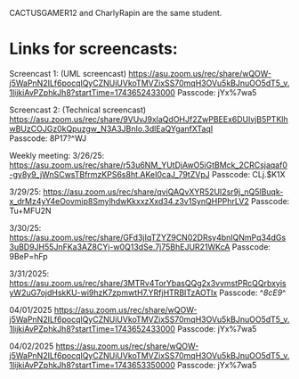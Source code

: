 CACTUSGAMER12 and CharlyRapin are the same student.

# Links for screencasts: 
Screencast 1: 	 (UML screencast)
https://asu.zoom.us/rec/share/wQOW-j5WaPnN2ILf6pocqlQyCZNUiUVkoTMVZixSS70mqH3OVu5kBJnuOO5dT5_v.1lijkiAvPZphkJh8?startTime=1743652433000 
Passcode: jYx%7wa5 

Screencast 2:  (Technical screencast) 
https://asu.zoom.us/rec/share/9VUvJ9xlaQdOHJf2ZwPBEEx6DUlvjB5PTKlhwBUzCOJGz0kQpuzgw_N3A3JBnIo.3dlEaQYganfXTaqI  
Passcode: 8P17?^WJ  

Weekly meeting:
3/26/25: 
https://asu.zoom.us/rec/share/r53u6NM_YUtDjAwO5iGtBMck_2CRCsjaqaf0-gy8y9_jWnSCwsTBfrmzKPS6s8ht.AKeI0caJ_79tZVpJ
Passcode: CLj.$K1X

3/29/25: 
https://asu.zoom.us/rec/share/qviQAQvXYR52UI2sr9j_nQ5lBuqk-x_drMz4yY4eOovmip8SmylhdwKkxxzXxd34.z3v1SynQHPPhrLV2
Passcode: Tu+MFU2N

3/30/25: 
https://asu.zoom.us/rec/share/GFd3jIqTZYZ9CN02DRsy4bnIQNmPq34dGs3uBD9JH55JnFKa3AZ8CYj-w0Q13dSe.7j75BhEJUR21WKcA
Passcode: 9BeP=hFp

3/31/2025: 
https://asu.zoom.us/rec/share/3MTRv4TorYbasQQg2x3vvmstPRcQQrbxyisyW2uG7ojdHskKU-wi9hzK7zpmwtH7.YRfjHTRBlTzAOTlx
Passcode: ^*8cE9*^

04/01/2025 
https://asu.zoom.us/rec/share/wQOW-j5WaPnN2ILf6pocqlQyCZNUiUVkoTMVZixSS70mqH3OVu5kBJnuOO5dT5_v.1lijkiAvPZphkJh8?startTime=1743652433000 
Passcode: jYx%7wa5 

 

04/02/2025 
https://asu.zoom.us/rec/share/wQOW-j5WaPnN2ILf6pocqlQyCZNUiUVkoTMVZixSS70mqH3OVu5kBJnuOO5dT5_v.1lijkiAvPZphkJh8?startTime=1743653350000 
Passcode: jYx%7wa5 
